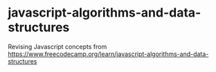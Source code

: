 # javascript-algorithms-and-data-structures
Revising Javascript concepts from https://www.freecodecamp.org/learn/javascript-algorithms-and-data-structures
